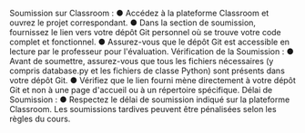 Soumission sur Classroom :
● Accédez à la plateforme Classroom et ouvrez le projet correspondant.
● Dans la section de soumission, fournissez le lien vers votre dépôt Git
personnel où se trouve votre code complet et fonctionnel.
● Assurez-vous que le dépôt Git est accessible en lecture par le professeur
pour l'évaluation. Vérification de la Soumission :
● Avant de soumettre, assurez-vous que tous les fichiers nécessaires (y compris database.py et les fichiers de classe Python) sont présents dans votre dépôt Git.
● Vérifiez que le lien fourni mène directement à votre dépôt Git et non à une page d'accueil ou à un répertoire spécifique.
Délai de Soumission :
● Respectez le délai de soumission indiqué sur la plateforme Classroom.
Les soumissions tardives peuvent être pénalisées selon les règles du cours.